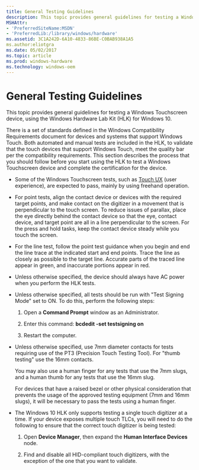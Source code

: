 ```yaml
---
title: General Testing Guidelines
description: This topic provides general guidelines for testing a Windows Touchscreen device, using the Windows Hardware Lab Kit (HLK) for Windows 10.
MSHAttr:
- 'PreferredSiteName:MSDN'
- 'PreferredLib:/library/windows/hardware'
ms.assetid: 3C1A242D-6A10-4833-86BE-C0BAB938A1A5
ms.author:eliotgra
ms.date: 05/02/2017
ms.topic: article
ms.prod: windows-hardware
ms.technology: windows-oem
---
```


#  General Testing Guidelines


This topic provides general guidelines for testing a Windows Touchscreen device, using the Windows Hardware Lab Kit (HLK) for Windows 10.

There is a set of standards defined in the Windows Compatibility Requirements document for devices and systems that support Windows Touch. Both automated and manual tests are included in the HLK, to validate that the touch devices that support Windows Touch, meet the quality bar per the compatibility requirements. This section describes the process that you should follow before you start using the HLK to test a Windows Touchscreen device and complete the certification for the device.

-   Some of the Windows Touchscreen tests, such as [Touch UX](touch-ux.md) (user experience), are expected to pass, mainly by using freehand operation.

-   For point tests, align the contact device or devices with the required target points, and make contact on the digitizer in a movement that is perpendicular to the touch screen. To reduce issues of parallax, place the eye directly behind the contact device so that the eye, contact device, and target point are all in a line perpendicular to the screen. For the press and hold tasks, keep the contact device steady while you touch the screen.

-   For the line test, follow the point test guidance when you begin and end the line trace at the indicated start and end points. Trace the line as closely as possible to the target line. Accurate parts of the traced line appear in green, and inaccurate portions appear in red.

-   Unless otherwise specified, the device should always have AC power when you perform the HLK tests.

-   Unless otherwise specified, all tests should be run with "Test Signing Mode" set to ON. To do this, perform the following steps:

    1. Open a **Command Prompt** window as an Administrator.

    2. Enter this command: **bcdedit -set testsigning on**

    3. Restart the computer.

-   Unless otherwise specified, use 7mm diameter contacts for tests requiring use of the PT3 (Precision Touch Testing Tool). For "thumb testing" use the 16mm contacts.

    You may also use a human finger for any tests that use the 7mm slugs, and a human thumb for any tests that use the 16mm slug.

    For devices that have a raised bezel or other physical consideration that prevents the usage of the approved testing equipment (7mm and 16mm slugs), it will be necessary to pass the tests using a human finger.

-   The Windows 10 HLK only supports testing a single touch digitizer at a time. If your device exposes multiple touch TLCs, you will need to do the following to ensure that the correct touch digitizer is being tested:

    1. Open **Device Manager**, then expand the **Human Interface Devices** node.

    2. Find and disable all HID-compliant touch digitizers, with the exception of the one that you want to validate.

 

 






